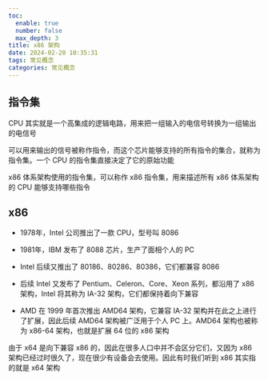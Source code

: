 ```yaml
---
toc:
  enable: true
  number: false
  max_depth: 3
title: x86 架构
date: 2024-02-20 10:35:31
tags: 常见概念
categories: 常见概念
---
```


## 指令集

CPU 其实就是一个高集成的逻辑电路，用来把一组输入的电信号转换为一组输出的电信号

可以用来输出的信号被称作指令，而这个芯片能够支持的所有指令的集合，就称为指令集。一个 CPU 的指令集直接决定了它的原始功能

x86 体系架构使用的指令集，可以称作 x86 指令集，用来描述所有 x86 体系架构的 CPU 能够支持哪些指令

## x86

- 1978年，Intel 公司推出了一款 CPU，型号叫 8086

- 1981年，IBM 发布了 8088 芯片，生产了面相个人的 PC

- Intel 后续又推出了 80186、80286、80386，它们都兼容 8086

- 后续 Intel 又发布了 Pentium、Celeron、Core、Xeon 系列，都沿用了 x86 架构，Intel 将其称为 IA-32 架构，它们都保持着向下兼容

- AMD 在 1999 年首次推出 AMD64 架构，它兼容 IA-32 架构并在此之上进行了扩展，因此后续 AMD64 架构被广泛用于个人 PC 上。AMD64 架构也被称为 x86-64 架构，也就是扩展 64 位的 x86 架构

由于 x64 是向下兼容 x86 的，因此在很多人口中并不会区分它们，又因为 x86 架构已经过时很久了，现在很少有设备会去使用。因此有时我们听到 x86 其实指的就是 x64 架构